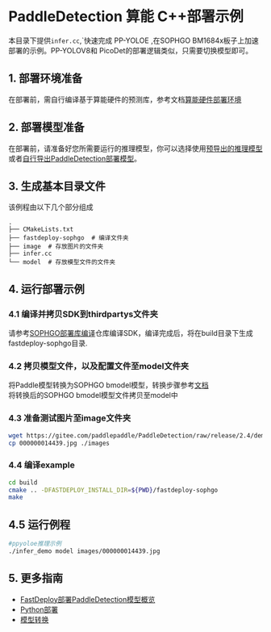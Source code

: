 # PaddleDetection 算能 C++部署示例

本目录下提供`infer.cc`,`快速完成 PP-YOLOE ,在SOPHGO BM1684x板子上加速部署的示例。PP-YOLOV8和 PicoDet的部署逻辑类似，只需要切换模型即可。

## 1. 部署环境准备
在部署前，需自行编译基于算能硬件的预测库，参考文档[算能硬件部署环境](https://github.com/PaddlePaddle/FastDeploy/blob/develop/docs/cn/build_and_install#算能硬件部署环境)

## 2. 部署模型准备  
在部署前，请准备好您所需要运行的推理模型，你可以选择使用[预导出的推理模型](../README.md)或者[自行导出PaddleDetection部署模型](../README.md)。

## 3. 生成基本目录文件

该例程由以下几个部分组成
```text
.
├── CMakeLists.txt
├── fastdeploy-sophgo  # 编译文件夹
├── image  # 存放图片的文件夹
├── infer.cc
└── model  # 存放模型文件的文件夹
```

## 4. 运行部署示例

### 4.1 编译并拷贝SDK到thirdpartys文件夹

请参考[SOPHGO部署库编译](https://github.com/PaddlePaddle/FastDeploy/blob/develop/docs/cn/build_and_install/sophgo.md)仓库编译SDK，编译完成后，将在build目录下生成fastdeploy-sophgo目录.

### 4.2 拷贝模型文件，以及配置文件至model文件夹
将Paddle模型转换为SOPHGO bmodel模型，转换步骤参考[文档](../README.md)  
将转换后的SOPHGO bmodel模型文件拷贝至model中

### 4.3 准备测试图片至image文件夹
```bash
wget https://gitee.com/paddlepaddle/PaddleDetection/raw/release/2.4/demo/000000014439.jpg
cp 000000014439.jpg ./images
```

### 4.4 编译example

```bash
cd build
cmake .. -DFASTDEPLOY_INSTALL_DIR=${PWD}/fastdeploy-sophgo
make
```

## 4.5 运行例程

```bash
#ppyoloe推理示例
./infer_demo model images/000000014439.jpg
```

## 5. 更多指南
- [FastDeploy部署PaddleDetection模型概览](../../)
- [Python部署](../python)
- [模型转换](../README.md)